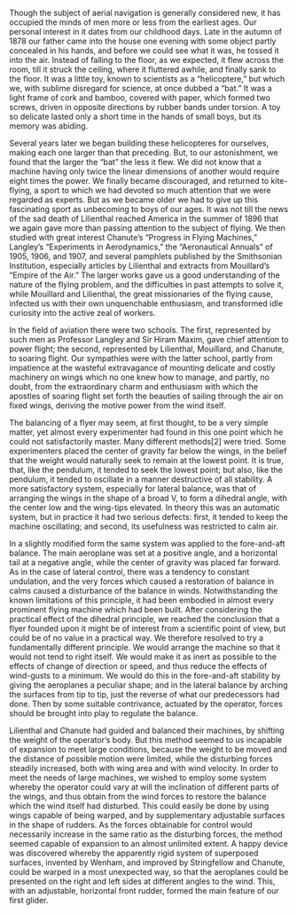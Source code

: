 Though the subject of aerial navigation is generally considered new, it has
occupied the minds of men more or less from the earliest ages. Our personal
interest in it dates from our childhood days. Late in the autumn of 1878 our
father came into the house one evening with some object partly concealed in his
hands, and before we could see what it was, he tossed it into the air. Instead
of falling to the floor, as we expected, it flew across the room, till it
struck the ceiling, where it fluttered awhile, and finally sank to the floor.
It was a little toy, known to scientists as a “helicoptere,” but which we, with
sublime disregard for science, at once dubbed a “bat.” It was a light frame of
cork and bamboo, covered with paper, which formed two screws, driven in
opposite directions by rubber bands under torsion. A toy so delicate lasted
only a short time in the hands of small boys, but its memory was abiding.

Several years later we began building these helicopteres for ourselves, making
each one larger than that preceding. But, to our astonishment, we found that
the larger the “bat” the less it flew. We did not know that a machine having
only twice the linear dimensions of another would require eight times the
power. We finally became discouraged, and returned to kite-flying, a sport to
which we had devoted so much attention that we were regarded as experts. But as
we became older we had to give up this fascinating sport as unbecoming to boys
of our ages.  It was not till the news of the sad death of Lilienthal reached
America in the summer of 1896 that we again gave more than passing attention to
the subject of flying. We then studied with great interest Chanute’s “Progress
in Flying Machines,” Langley’s “Experiments in Aerodynamics,” the “Aeronautical
Annuals” of 1905, 1906, and 1907, and several pamphlets published by the
Smithsonian Institution, especially articles by Lilienthal and extracts from
Mouillard’s “Empire of the Air.” The larger works gave us a good understanding
of the nature of the flying problem, and the difficulties in past attempts to
solve it, while Mouillard and Lilienthal, the great missionaries of the flying
cause, infected us with their own unquenchable enthusiasm, and transformed idle
curiosity into the active zeal of workers.

In the field of aviation there were two schools. The first, represented by such
men as Professor Langley and Sir Hiram Maxim, gave chief attention to power
flight; the second, represented by Lilienthal, Mouillard, and Chanute, to
soaring flight. Our sympathies were with the latter school, partly from
impatience at the wasteful extravagance of mounting delicate and costly
machinery on wings which no one knew how to manage, and partly, no doubt, from
the extraordinary charm and enthusiasm with which the apostles of soaring
flight set forth the beauties of sailing through the air on fixed wings,
deriving the motive power from the wind itself.

The balancing of a flyer may seem, at first thought, to be a very simple
matter, yet almost every experimenter had found in this one point which he
could not satisfactorily master. Many different methods[2] were tried. Some
experimenters placed the center of gravity far below the wings, in the belief
that the weight would naturally seek to remain at the lowest point. It is true,
that, like the pendulum, it tended to seek the lowest point; but also, like the
pendulum, it tended to oscillate in a manner destructive of all stability. A
more satisfactory system, especially for lateral balance, was that of arranging
the wings in the shape of a broad V, to form a dihedral angle, with the center
low and the wing-tips elevated. In theory this was an automatic system, but in
practice it had two serious defects: first, it tended to keep the machine
oscillating; and second, its usefulness was restricted to calm air.

In a slightly modified form the same system was applied to the fore-and-aft
balance. The main aeroplane was set at a positive angle, and a horizontal tail
at a negative angle, while the center of gravity was placed far forward. As in
the case of lateral control, there was a tendency to constant undulation, and
the very forces which caused a restoration of balance in calms caused a
disturbance of the balance in winds. Notwithstanding the known limitations of
this principle, it had been embodied in almost every prominent flying machine
which had been built.  After considering the practical effect of the dihedral
principle, we reached the conclusion that a flyer founded upon it might be of
interest from a scientific point of view, but could be of no value in a
practical way. We therefore resolved to try a fundamentally different
principle. We would arrange the machine so that it would not tend to right
itself. We would make it as inert as possible to the effects of change of
direction or speed, and thus reduce the effects of wind-gusts to a minimum. We
would do this in the fore-and-aft stability by giving the aeroplanes a peculiar
shape; and in the lateral balance by arching the surfaces from tip to tip, just
the reverse of what our predecessors had done. Then by some suitable
contrivance, actuated by the operator, forces should be brought into play to
regulate the balance.

Lilienthal and Chanute had guided and balanced their machines, by shifting the
weight of the operator’s body. But this method seemed to us incapable of
expansion to meet large conditions, because the weight to be moved and the
distance of possible motion were limited, while the disturbing forces steadily
increased, both with wing area and with wind velocity. In order to meet the
needs of large machines, we wished to employ some system whereby the operator
could vary at will the inclination of different parts of the wings, and thus
obtain from the wind forces to restore the balance which the wind itself had
disturbed. This could easily be done by using wings capable of being warped,
and by supplementary adjustable surfaces in the shape of rudders. As the forces
obtainable for control would necessarily increase in the same ratio as the
disturbing forces, the method seemed capable of expansion to an almost
unlimited extent. A happy device was discovered whereby the apparently rigid
system of superposed surfaces, invented by Wenham, and improved by Stringfellow
and Chanute, could be warped in a most unexpected way, so that the aeroplanes
could be presented on the right and left sides at different angles to the wind.
This, with an adjustable, horizontal front rudder, formed the main feature of
our first glider.
